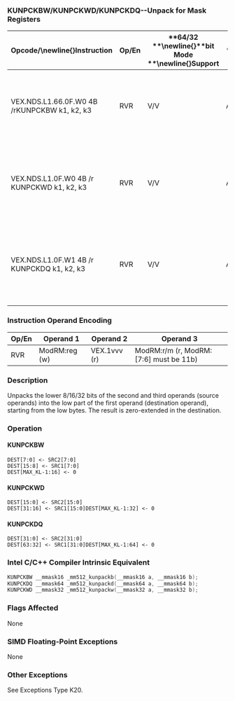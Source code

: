 ### KUNPCKBW/KUNPCKWD/KUNPCKDQ--Unpack for Mask Registers 


|**Opcode/**\newline{}**Instruction**|**Op/En**|**64/32 **\newline{}**bit Mode **\newline{}**Support**|**CPUID **\newline{}**Feature **\newline{}**Flag**|**Description**|
|------------------------------------|---------|------------------------------------------------------|--------------------------------------------------|---------------|
|VEX.NDS.L1.66.0F.W0 4B /rKUNPCKBW k1, k2, k3|RVR|V/V|AVX512F|Unpack and interleave 8 bits masks in k2 and k3 and write word result in k1.|
|VEX.NDS.L1.0F.W0 4B /r KUNPCKWD k1, k2, k3|RVR|V/V|AVX512BW|Unpack and interleave 16 bits in k2 and k3 and write double-word result in k1.|
|VEX.NDS.L1.0F.W1 4B /r KUNPCKDQ k1, k2, k3|RVR|V/V|AVX512BW|Unpack and interleave 32 bits masks in k2 and k3 and write quadword result in k1.|
### Instruction Operand Encoding


|Op/En|Operand 1|Operand 2|Operand 3|
|-----|---------|---------|---------|
|RVR|ModRM:reg (w)|VEX.1vvv (r)|ModRM:r/m (r, ModRM:[7:6] must be 11b)|
### Description


Unpacks the lower 8/16/32 bits of the second and third operands (source operands) into the low part of the first operand (destination operand), starting from the low bytes. The result is zero-extended in the destination.


### Operation
#### KUNPCKBW
```info-verb
DEST[7:0]  <- SRC2[7:0]
DEST[15:8]  <- SRC1[7:0]
DEST[MAX_KL-1:16] <-  0
```
#### KUNPCKWD
```info-verb
DEST[15:0] <-  SRC2[15:0]
DEST[31:16] <-  SRC1[15:0]DEST[MAX_KL-1:32] <-  0
```
#### KUNPCKDQ
```info-verb
DEST[31:0] <-  SRC2[31:0]
DEST[63:32] <-  SRC1[31:0]DEST[MAX_KL-1:64]  <- 0
```

### Intel C/C++ Compiler Intrinsic Equivalent

```cpp
KUNPCKBW __mmask16 _mm512_kunpackb(__mmask16 a, __mmask16 b);
KUNPCKDQ __mmask64 _mm512_kunpackd(__mmask64 a, __mmask64 b);
KUNPCKWD __mmask32 _mm512_kunpackw(__mmask32 a, __mmask32 b);
```
### Flags Affected


None

### SIMD Floating-Point Exceptions


None

### Other Exceptions


See Exceptions Type K20.

